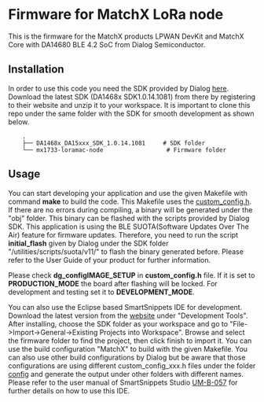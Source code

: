 # Firmware for MatchX LoRa node

This is the firmware for the MatchX products LPWAN DevKit and MatchX Core with DA14680 BLE 4.2 SoC from Dialog Semiconductor.

## Installation

In order to use this code you need the SDK provided by Dialog [here](https://www.dialog-semiconductor.com/products/connectivity/bluetooth-low-energy/smartbond-da14680-and-da14681). Download the latest SDK (DA1468x SDK1.0.14.1081) from there by registering to their website and unzip it to your workspace. It is important to clone this repo under the same folder with the SDK for smooth development as shown below.

```
    .
    ├── DA1468x_DA15xxx_SDK_1.0.14.1081     # SDK folder
    └── mx1733-loramac-node                  # Firmware folder
```

## Usage

You can start developing your application and use the given Makefile with command **make** to build the code. This Makefile uses the [custom_config.h](https://gitlab.com/matchx/mx1733-loramac-node/blob/master/custom_config.h). If there are no errors during compiling, a binary will be generated under the "obj" folder. This binary can be flashed with the scripts provided by Dialog SDK. This application is using the BLE SUOTA(Software Updates Over The Air) feature for firmware updates. Therefore, you need to run the script **initial_flash** given by Dialog under the SDK folder "/utilities/scripts/suota/v11/" to flash the binary generated before. Please refer to the User Guide of your product for further information.

Please check **dg_configIMAGE_SETUP** in **custom_config.h** file. If it is set to **PRODUCTION_MODE** the board after flashing will be locked. For development and testing set it to **DEVELOPMENT_MODE**.

You can also use the Eclipse based SmartSnippets IDE for development. Download the latest version from the [website](https://www.dialog-semiconductor.com/products/connectivity/bluetooth-low-energy/smartbond-da14680-and-da14681) under "Development Tools". After installing, choose the SDK folder as your workspace and go to "File->Import->General->Existing Projects into Workspace". Browse and select the firmware folder to find the project, then click finish to import it. You can use the build configuration "MatchX" to build with the given Makefile. You can also use other build configurations by Dialog but be aware that those configurations are using different custom_config_xxx.h files under the folder [config](https://gitlab.com/matchx/mx1733-loramac-node/tree/master/config) and generate the output under other folders with different names. Please refer to the user manual of SmartSnippets Studio [UM-B-057](https://www.dialog-semiconductor.com/sites/default/files/user_manual_um-b-057_0.pdf) for further details on how to use this IDE.
